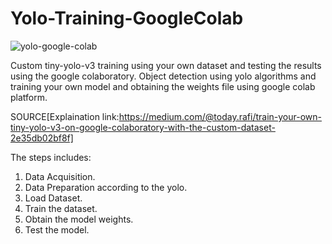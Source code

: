 # Yolo-Training-GoogleColab
![yolo-google-colab](https://user-images.githubusercontent.com/10113553/55483057-71968c00-5643-11e9-8f72-c013e9a40dc7.jpg)

Custom tiny-yolo-v3 training using your own dataset and testing the results using the google colaboratory.
Object detection using yolo algorithms and training your own model and obtaining the weights file using google colab 
platform.

SOURCE[Explaination link:https://medium.com/@today.rafi/train-your-own-tiny-yolo-v3-on-google-colaboratory-with-the-custom-dataset-2e35db02bf8f]

The steps includes:

1. Data Acquisition.
2. Data Preparation according to the yolo.
3. Load Dataset.
4. Train the dataset.
5. Obtain the model weights.
6. Test the model.
